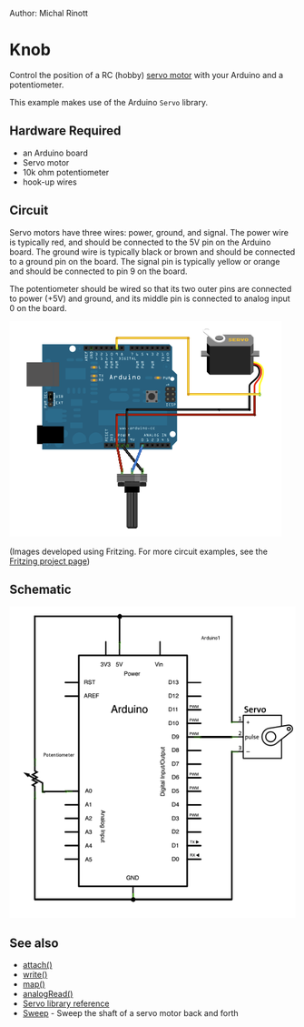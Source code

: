 Author: Michal Rinott
# Knob

Control the position of a RC (hobby) [servo motor](http://en.wikipedia.org/wiki/Servo_motor#RC_servos) with your Arduino and a potentiometer.

This example makes use of the Arduino `Servo` library.

## Hardware Required

* an Arduino board
* Servo motor
* 10k ohm potentiometer
* hook-up wires

## Circuit

Servo motors have three wires: power, ground, and signal. The power wire is typically red, and should be connected to the 5V pin on the Arduino board. The ground wire is typically black or brown and should be connected to a ground pin on the board. The signal pin is typically yellow or orange and should be connected to pin 9 on the board.

The potentiometer should be wired so that its two outer pins are connected to power (+5V) and ground, and its middle pin is connected to analog input 0 on the board.

![](images/knob_BB.png)

(Images developed using Fritzing. For more circuit examples, see the [Fritzing project page](http://fritzing.org/projects/))

## Schematic

![](images/knob_schem.png)

## See also

* [attach()](/docs/api.md#attach)
* [write()](/docs/api.md#write)
* [map()](https://www.arduino.cc/en/Reference/Map)
* [analogRead()](https://www.arduino.cc/en/Reference/AnalogRead)
* [Servo library reference](/docs/readme.md)
* [Sweep](../Sweep) - Sweep the shaft of a servo motor back and forth
